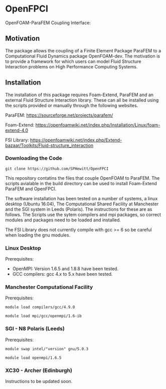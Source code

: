 # OpenFPCI

OpenFOAM-ParaFEM Coupling Interface:

## Motivation

The package allows the coupling of a Finite Element Package ParaFEM to a Computational Fluid Dynamics package OpenFOAM-dev. The motivation is to provide a framework for which users can model Fluid Structure Interaction problems on High Performance Computing Systems.

## Installation

The installation of this package requires Foam-Extend, ParaFEM and an external Fluid Structure Interaction library. These can all be installed using the scripts provided or manually through the following websites.

ParaFEM: https://sourceforge.net/projects/parafem/

Foam-Extend: https://openfoamwiki.net/index.php/Installation/Linux/foam-extend-4.0

FSI Library: https://openfoamwiki.net/index.php/Extend-bazaar/Toolkits/Fluid-structure_interaction

### Downloading the Code

```
git clone https://github.com/SPHewitt/OpenFPCI
```

This repository contatins the files that couple OpenFOAM to ParaFEM. The scripts avialable in the build directory can be used to install Foam-Extend ParaFEM and OpenFPCI.

The software installation has been tested on a number of systems, a linux desktop (Ubuntu 16.04), The Computational Shared Facility at Manchester and the SGI system in Leeds (Polaris). The instructions for these are as follows. The Scripts use the sytem compilers and mpi packages, so correct modules and packages need to be loaded and installed. 

The FSI Library does not currently compile with gcc >= 6 so be careful when loading the gnu modules.


### Linux Desktop

Prerequisites:

* OpenMPI: Version 1.6.5 and 1.8.8 have been tested.
* GCC compilers: gcc 4.x to 5.x have been tested.


### Manchester Computational Facility

Prerequisites:

```
module load compilers/gcc/4.9.0

module load mpi/gcc/openmpi/1.6-ib
```

### SGI - N8 Polaris (Leeds)

Prerequisites:

```
module swap intel/"version" gnu/5.0.3

module load openmpi/1.6.5
```

### XC30 -  Archer (Edinburgh)

Instructions to be updated soon.
